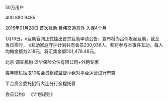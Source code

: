 50万用户



400 880 9485

2015年01月28日 首次互助 吕伟交通意外 入保4个月

1月16日，e互助官网正式挂出首宗互助申请公告，宣布将为吕伟发起互助，截至当日零时， e互助家庭守护计划共有会员230,036人，都将参与本事件互助，每人均摊金额为2.18元，将汇集金额501,478.48元。

北京
调查机构 泛华保险公估有限公司+外聘专家

每年随机抽取10名会员组成监督小组对平台运营进行审查

平台资金委托招行大连分行全程托管



会员公约》
《计划规则》
